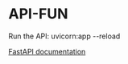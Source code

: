 # API-FUN

Run the API: uvicorn:app --reload

[FastAPI documentation](https://fastapi.tiangolo.com/)